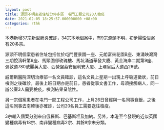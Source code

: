 ```yaml
---
layout: post
title: 源頭不明患者住址分佈多區　屯門工程公司20人檢疫
date: 2021-02-05 18:25:57.000000000 +08:00
categories: rthk
---
```


本港新增37宗新型肺炎確診，34宗本地個案中，有9宗源頭不明，初步陽性個案有20多宗。

源頭不明個案患者住址包括位於屯門豐景園一座、元朗富來花園B座、東涌映灣灣三期悅濤軒第9座、馬頭圍邨玫瑰樓、馬坑涌道華發大廈、黃金海岸二期第9座、彌敦道780號麗英大廈、西營盤荔安里利安大廈、上環皇后大道西26號。

威爾斯醫院深切治療部一名文員確診，這名文員上星期一出現上呼吸道徵狀，前日檢測之後確診，最後上班日期亦是前日。患者從事文書工作，毋須接觸病人，同一辦公室3人需要檢疫，檢測結果呈陰性。

另一宗個案患者在屯門一間工程公司工作，上月26日曾經與一名同事食飯，之後這名同事去南韓後亦確診，公司20名員工需要送往檢疫。

3宗輸入個案分別來自俄羅斯、巴基斯坦及加納。另外，本港至今發現的近似英國變種病毒有18宗、南非變種病毒2宗、其餘8宗未分類。
